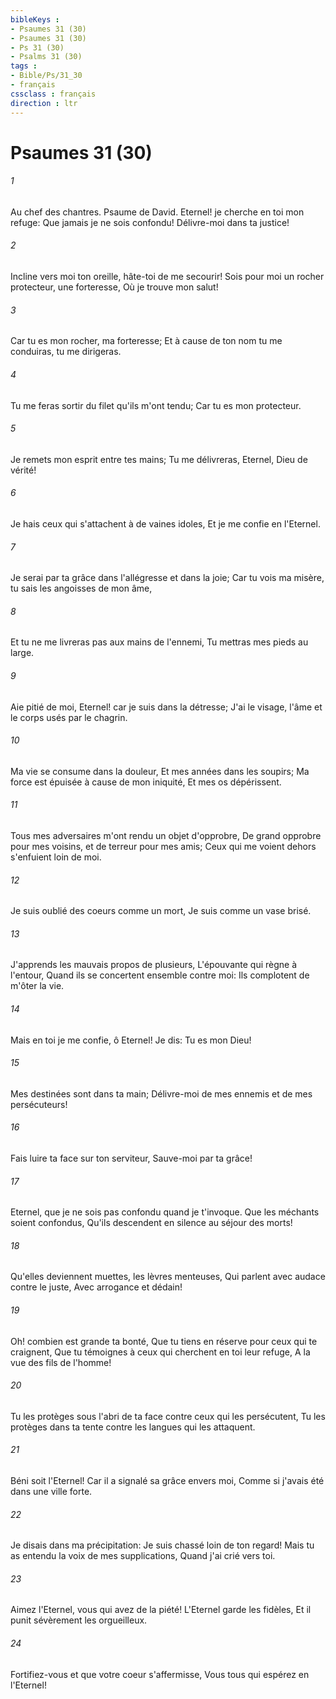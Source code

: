 ```yaml
---
bibleKeys : 
- Psaumes 31 (30)
- Psaumes 31 (30)
- Ps 31 (30)
- Psalms 31 (30)
tags : 
- Bible/Ps/31_30
- français
cssclass : français
direction : ltr
---
```


# Psaumes 31 (30)

###### 1
Au chef des chantres. Psaume de David. Eternel! je cherche en toi mon refuge: Que jamais je ne sois confondu! Délivre-moi dans ta justice!
###### 2
Incline vers moi ton oreille, hâte-toi de me secourir! Sois pour moi un rocher protecteur, une forteresse, Où je trouve mon salut!
###### 3
Car tu es mon rocher, ma forteresse; Et à cause de ton nom tu me conduiras, tu me dirigeras.
###### 4
Tu me feras sortir du filet qu'ils m'ont tendu; Car tu es mon protecteur.
###### 5
Je remets mon esprit entre tes mains; Tu me délivreras, Eternel, Dieu de vérité!
###### 6
Je hais ceux qui s'attachent à de vaines idoles, Et je me confie en l'Eternel.
###### 7
Je serai par ta grâce dans l'allégresse et dans la joie; Car tu vois ma misère, tu sais les angoisses de mon âme,
###### 8
Et tu ne me livreras pas aux mains de l'ennemi, Tu mettras mes pieds au large.
###### 9
Aie pitié de moi, Eternel! car je suis dans la détresse; J'ai le visage, l'âme et le corps usés par le chagrin.
###### 10
Ma vie se consume dans la douleur, Et mes années dans les soupirs; Ma force est épuisée à cause de mon iniquité, Et mes os dépérissent.
###### 11
Tous mes adversaires m'ont rendu un objet d'opprobre, De grand opprobre pour mes voisins, et de terreur pour mes amis; Ceux qui me voient dehors s'enfuient loin de moi.
###### 12
Je suis oublié des coeurs comme un mort, Je suis comme un vase brisé.
###### 13
J'apprends les mauvais propos de plusieurs, L'épouvante qui règne à l'entour, Quand ils se concertent ensemble contre moi: Ils complotent de m'ôter la vie.
###### 14
Mais en toi je me confie, ô Eternel! Je dis: Tu es mon Dieu!
###### 15
Mes destinées sont dans ta main; Délivre-moi de mes ennemis et de mes persécuteurs!
###### 16
Fais luire ta face sur ton serviteur, Sauve-moi par ta grâce!
###### 17
Eternel, que je ne sois pas confondu quand je t'invoque. Que les méchants soient confondus, Qu'ils descendent en silence au séjour des morts!
###### 18
Qu'elles deviennent muettes, les lèvres menteuses, Qui parlent avec audace contre le juste, Avec arrogance et dédain!
###### 19
Oh! combien est grande ta bonté, Que tu tiens en réserve pour ceux qui te craignent, Que tu témoignes à ceux qui cherchent en toi leur refuge, A la vue des fils de l'homme!
###### 20
Tu les protèges sous l'abri de ta face contre ceux qui les persécutent, Tu les protèges dans ta tente contre les langues qui les attaquent.
###### 21
Béni soit l'Eternel! Car il a signalé sa grâce envers moi, Comme si j'avais été dans une ville forte.
###### 22
Je disais dans ma précipitation: Je suis chassé loin de ton regard! Mais tu as entendu la voix de mes supplications, Quand j'ai crié vers toi.
###### 23
Aimez l'Eternel, vous qui avez de la piété! L'Eternel garde les fidèles, Et il punit sévèrement les orgueilleux.
###### 24
Fortifiez-vous et que votre coeur s'affermisse, Vous tous qui espérez en l'Eternel!
